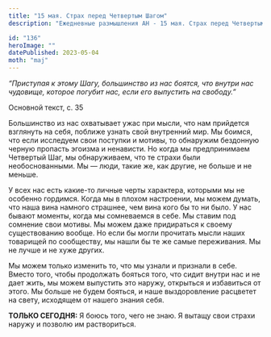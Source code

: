 ```yaml
---
title: "15 мая. Страх перед Четвертым Шагом"
description: "Ежедневные размышления АН - 15 мая. Страх перед Четвертым Шагом"

id: "136"
heroImage: ""
datePublished: 2023-05-04
moth: "maj"
---
```


_“Приступая к этому Шагу, большинство из нас боятся, что внутри нас чудовище,
которое погубит нас, если его выпустить на свободу.”_

Основной текст, с. 35

Большинство из нас охватывает ужас при мысли, что нам прийдется взглянуть на
себя, поближе узнать свой внутренний мир. Мы боимся, что если исследуем свои
поступки и мотивы, то обнаружим бездонную черную пропасть эгоизма и ненависти.
Но когда мы предпринимаем Четвертый Шаг, мы обнаруживаем, что те страхи были
необоснованными. Мы — люди, такие же, как другие, не больше и не меньше.

У всех нас есть какие-то личные черты характера, которыми мы не особенно
гордимся. Когда мы в плохом настроении, мы можем думать, что наша вина намного
страшнее, чем вина кого бы то ни было. У нас бывают моменты, когда мы
сомневаемся в себе. Мы ставим под сомнение свои мотивы. Мы можем даже
придираться к своему существованию вообще. Но если бы могли прочитать мысли
наших товарищей по сообществу, мы нашли бы те же самые переживания. Мы не
лучше и не хуже других.

Мы можем только изменить то, что мы узнали и признали в себе. Вместо того,
чтобы продолжать бояться того, что сидит внутри нас и не дает жить, мы можем
выпустить это наружу, открыться и избавиться от этого. Мы больше не будем
бояться, и наше выздоровление расцветет на свету, исходящем от нашего знания
себя.

**ТОЛЬКО СЕГОДНЯ:** Я боюсь того, чего не знаю. Я вытащу свои страхи наружу и
позволю им раствориться.
